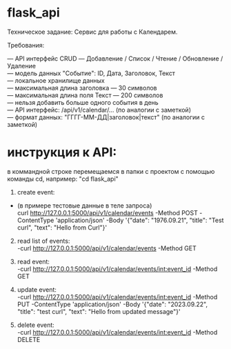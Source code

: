 # flask_api
Техническое задание: Сервис для работы с Календарем.


Требования:


— API интерфейс CRUD — Добавление / Список / Чтение / Обновление / Удаление<br/>
— модель данных "Событие": ID, Дата, Заголовок, Текст<br/>
— локальное хранилище данных<br/>
— максимальная длина заголовка — 30 символов<br/>
— максимальная длина поля Текст — 200 символов<br/>
— нельзя добавить больше одного события в день<br/>
— API интерфейс: /api/v1/calendar/… (по аналогии с заметкой)<br/>
— формат данных: "ГГГГ-ММ-ДД|заголовок|текст" (по аналогии с заметкой)<br/>


# инструкция к API:
в коммандной строке перемещаемся в папки с проектом с помощью команды cd, например: "cd flask_api"


1. create event:<br/>
- (в примере тестовые данные в теле запроса)<br/>
  curl http://127.0.0.1:5000/api/v1/calendar/events -Method POST -ContentType 'application/json' -Body '{"date": "1976.09.21", "title": "Test curl", "text": "Hello from Curl"}'


2. read list of events:<br/>
   -curl http://127.0.0.1:5000/api/v1/calendar/events -Method GET


3. read event:<br/>
   -curl http://127.0.0.1:5000/api/v1/calendar/events/<int:event_id> -Method GET


4. update event:<br/>
   -curl http://127.0.0.1:5000/api/v1/calendar/events/<int:event_id> -Method PUT -ContentType 'application/json' -Body '{"date": "2023.09.22", "title": "test curl", "text": "Hello from updated message"}'


5. delete event:<br/>
   -curl http://127.0.0.1:5000/api/v1/calendar/events/<int:event_id> -Method DELETE

